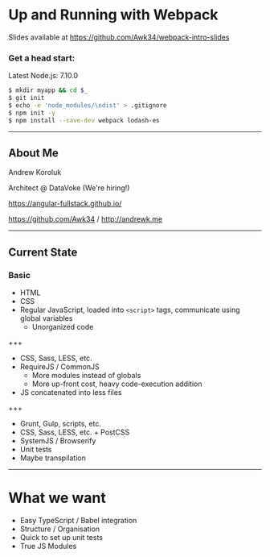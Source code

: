 # Up and Running with Webpack

Slides available at https://github.com/Awk34/webpack-intro-slides


### Get a head start:

Latest Node.js: 7.10.0

```bash
$ mkdir myapp && cd $_
$ git init
$ echo -e 'node_modules/\ndist' > .gitignore
$ npm init -y
$ npm install --save-dev webpack lodash-es
```

---

## About Me

Andrew Koroluk

Architect @ DataVoke (We're hiring!)

https://angular-fullstack.github.io/

https://github.com/Awk34 / http://andrewk.me

---

## Current State

### Basic

- HTML
- CSS
- Regular JavaScript, loaded into `<script>` tags, communicate using global variables
  - Unorganized code

+++

- CSS, Sass, LESS, etc.
- RequireJS / CommonJS
  - More modules instead of globals
  - More up-front cost, heavy code-execution addition
- JS concatenated into less files

+++

- Grunt, Gulp, scripts, etc.
- CSS, Sass, LESS, etc. + PostCSS
- SystemJS / Browserify
- Unit tests
- Maybe transpilation

---

# What we want

- Easy TypeScript / Babel integration
- Structure / Organisation
- Quick to set up unit tests
- True JS Modules
